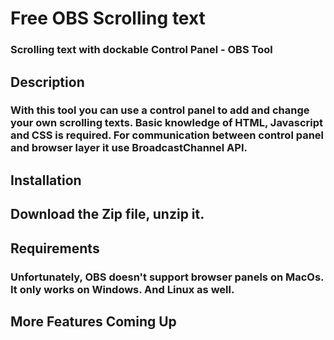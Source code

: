 # Free OBS Scrolling text
### Scrolling text with dockable Control Panel - OBS Tool

## Description
### With this tool you can use a control panel to add and change your own scrolling texts. Basic knowledge of HTML, Javascript and CSS is required. For communication between control panel and browser layer it use BroadcastChannel API.

## Installation
## Download the Zip file, unzip it.


## Requirements
### Unfortunately, OBS doesn't support browser panels on MacOs. It only works on Windows. And Linux as well.

## More Features Coming Up